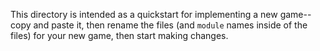 This directory is intended as a quickstart for implementing a new game--copy and
paste it, then rename the files (and `module` names inside of the files) for
your new game, then start making changes.
